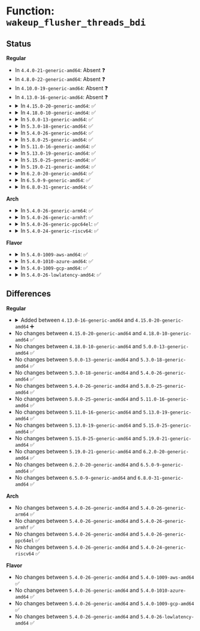 # Function: <code>wakeup_flusher_threads_bdi</code>

## Status
<b>Regular</b>
<ul>
<li>
In <code>4.4.0-21-generic-amd64</code>: Absent ❓
</li>
<li>
In <code>4.8.0-22-generic-amd64</code>: Absent ❓
</li>
<li>
In <code>4.10.0-19-generic-amd64</code>: Absent ❓
</li>
<li>
In <code>4.13.0-16-generic-amd64</code>: Absent ❓
</li>
<li>
<details>
<summary>In <code>4.15.0-20-generic-amd64</code>: ✅</summary>

```c
void wakeup_flusher_threads_bdi(struct backing_dev_info * bdi, enum wb_reason reason)
```

```json
{
  "name": "wakeup_flusher_threads_bdi",
  "collision_type": "Unique Global",
  "inline_type": "No",
  "funcs": [
    {
      "addr": 18446744071581629472,
      "name": "wakeup_flusher_threads_bdi",
      "external": true,
      "loc": "fs/fs-writeback.c:1986",
      "file": "fs/fs-writeback.c",
      "inline": "seen, unknown",
      "caller_inline": [],
      "caller_func": [
        "mm/page-writeback.c:laptop_mode_timer_fn"
      ]
    }
  ],
  "symbols": [
    {
      "addr": 18446744071581629472,
      "name": "wakeup_flusher_threads_bdi",
      "section": ".text",
      "bind": "STB_GLOBAL",
      "size": 27
    }
  ]
}
```
</details>
</li>
<li>
<details>
<summary>In <code>4.18.0-10-generic-amd64</code>: ✅</summary>

```c
void wakeup_flusher_threads_bdi(struct backing_dev_info * bdi, enum wb_reason reason)
```

```json
{
  "name": "wakeup_flusher_threads_bdi",
  "collision_type": "Unique Global",
  "inline_type": "No",
  "funcs": [
    {
      "addr": 18446744071581788080,
      "name": "wakeup_flusher_threads_bdi",
      "external": true,
      "loc": "fs/fs-writeback.c:1987",
      "file": "fs/fs-writeback.c",
      "inline": "seen, unknown",
      "caller_inline": [],
      "caller_func": [
        "mm/page-writeback.c:laptop_mode_timer_fn"
      ]
    }
  ],
  "symbols": [
    {
      "addr": 18446744071581788080,
      "name": "wakeup_flusher_threads_bdi",
      "section": ".text",
      "bind": "STB_GLOBAL",
      "size": 26
    }
  ]
}
```
</details>
</li>
<li>
<details>
<summary>In <code>5.0.0-13-generic-amd64</code>: ✅</summary>

```c
void wakeup_flusher_threads_bdi(struct backing_dev_info * bdi, enum wb_reason reason)
```

```json
{
  "name": "wakeup_flusher_threads_bdi",
  "collision_type": "Unique Global",
  "inline_type": "No",
  "funcs": [
    {
      "addr": 18446744071581874864,
      "name": "wakeup_flusher_threads_bdi",
      "external": true,
      "loc": "fs/fs-writeback.c:2013",
      "file": "fs/fs-writeback.c",
      "inline": "seen, unknown",
      "caller_inline": [],
      "caller_func": [
        "mm/page-writeback.c:laptop_mode_timer_fn"
      ]
    }
  ],
  "symbols": [
    {
      "addr": 18446744071581874864,
      "name": "wakeup_flusher_threads_bdi",
      "section": ".text",
      "bind": "STB_GLOBAL",
      "size": 91
    }
  ]
}
```
</details>
</li>
<li>
<details>
<summary>In <code>5.3.0-18-generic-amd64</code>: ✅</summary>

```c
void wakeup_flusher_threads_bdi(struct backing_dev_info * bdi, enum wb_reason reason)
```

```json
{
  "name": "wakeup_flusher_threads_bdi",
  "collision_type": "Unique Global",
  "inline_type": "No",
  "funcs": [
    {
      "addr": 18446744071581999696,
      "name": "wakeup_flusher_threads_bdi",
      "external": true,
      "loc": "fs/fs-writeback.c:2028",
      "file": "fs/fs-writeback.c",
      "inline": "seen, unknown",
      "caller_inline": [],
      "caller_func": [
        "mm/page-writeback.c:laptop_mode_timer_fn"
      ]
    }
  ],
  "symbols": [
    {
      "addr": 18446744071581999696,
      "name": "wakeup_flusher_threads_bdi",
      "section": ".text",
      "bind": "STB_GLOBAL",
      "size": 90
    }
  ]
}
```
</details>
</li>
<li>
<details>
<summary>In <code>5.4.0-26-generic-amd64</code>: ✅</summary>

```c
void wakeup_flusher_threads_bdi(struct backing_dev_info * bdi, enum wb_reason reason)
```

```json
{
  "name": "wakeup_flusher_threads_bdi",
  "collision_type": "Unique Global",
  "inline_type": "No",
  "funcs": [
    {
      "addr": 18446744071582077792,
      "name": "wakeup_flusher_threads_bdi",
      "external": true,
      "loc": "fs/fs-writeback.c:2116",
      "file": "fs/fs-writeback.c",
      "inline": "seen, unknown",
      "caller_inline": [],
      "caller_func": [
        "mm/page-writeback.c:laptop_mode_timer_fn"
      ]
    }
  ],
  "symbols": [
    {
      "addr": 18446744071582077792,
      "name": "wakeup_flusher_threads_bdi",
      "section": ".text",
      "bind": "STB_GLOBAL",
      "size": 90
    }
  ]
}
```
</details>
</li>
<li>
<details>
<summary>In <code>5.8.0-25-generic-amd64</code>: ✅</summary>

```c
void wakeup_flusher_threads_bdi(struct backing_dev_info * bdi, enum wb_reason reason)
```

```json
{
  "name": "wakeup_flusher_threads_bdi",
  "collision_type": "Unique Global",
  "inline_type": "No",
  "funcs": [
    {
      "addr": 18446744071582313280,
      "name": "wakeup_flusher_threads_bdi",
      "external": true,
      "loc": "fs/fs-writeback.c:2124",
      "file": "fs/fs-writeback.c",
      "inline": "seen, unknown",
      "caller_inline": [],
      "caller_func": [
        "mm/page-writeback.c:laptop_mode_timer_fn"
      ]
    }
  ],
  "symbols": [
    {
      "addr": 18446744071582313280,
      "name": "wakeup_flusher_threads_bdi",
      "section": ".text",
      "bind": "STB_GLOBAL",
      "size": 178
    }
  ]
}
```
</details>
</li>
<li>
<details>
<summary>In <code>5.11.0-16-generic-amd64</code>: ✅</summary>

```c
void wakeup_flusher_threads_bdi(struct backing_dev_info * bdi, enum wb_reason reason)
```

```json
{
  "name": "wakeup_flusher_threads_bdi",
  "collision_type": "Unique Global",
  "inline_type": "No",
  "funcs": [
    {
      "addr": 18446744071582366144,
      "name": "wakeup_flusher_threads_bdi",
      "external": true,
      "loc": "fs/fs-writeback.c:2120",
      "file": "fs/fs-writeback.c",
      "inline": "seen, unknown",
      "caller_inline": [],
      "caller_func": [
        "mm/page-writeback.c:laptop_mode_timer_fn"
      ]
    }
  ],
  "symbols": [
    {
      "addr": 18446744071582366144,
      "name": "wakeup_flusher_threads_bdi",
      "section": ".text",
      "bind": "STB_GLOBAL",
      "size": 178
    }
  ]
}
```
</details>
</li>
<li>
<details>
<summary>In <code>5.13.0-19-generic-amd64</code>: ✅</summary>

```c
void wakeup_flusher_threads_bdi(struct backing_dev_info * bdi, enum wb_reason reason)
```

```json
{
  "name": "wakeup_flusher_threads_bdi",
  "collision_type": "Unique Global",
  "inline_type": "No",
  "funcs": [
    {
      "addr": 18446744071582393808,
      "name": "wakeup_flusher_threads_bdi",
      "external": true,
      "loc": "fs/fs-writeback.c:2135",
      "file": "fs/fs-writeback.c",
      "inline": "seen, unknown",
      "caller_inline": [],
      "caller_func": [
        "mm/page-writeback.c:laptop_mode_timer_fn"
      ]
    }
  ],
  "symbols": [
    {
      "addr": 18446744071582393808,
      "name": "wakeup_flusher_threads_bdi",
      "section": ".text",
      "bind": "STB_GLOBAL",
      "size": 178
    }
  ]
}
```
</details>
</li>
<li>
<details>
<summary>In <code>5.15.0-25-generic-amd64</code>: ✅</summary>

```c
void wakeup_flusher_threads_bdi(struct backing_dev_info * bdi, enum wb_reason reason)
```

```json
{
  "name": "wakeup_flusher_threads_bdi",
  "collision_type": "Unique Global",
  "inline_type": "No",
  "funcs": [
    {
      "addr": 18446744071582715344,
      "name": "wakeup_flusher_threads_bdi",
      "external": true,
      "loc": "fs/fs-writeback.c:2275",
      "file": "fs/fs-writeback.c",
      "inline": "seen, unknown",
      "caller_inline": [],
      "caller_func": [
        "mm/page-writeback.c:laptop_mode_timer_fn"
      ]
    }
  ],
  "symbols": [
    {
      "addr": 18446744071582715344,
      "name": "wakeup_flusher_threads_bdi",
      "section": ".text",
      "bind": "STB_GLOBAL",
      "size": 178
    }
  ]
}
```
</details>
</li>
<li>
<details>
<summary>In <code>5.19.0-21-generic-amd64</code>: ✅</summary>

```c
void wakeup_flusher_threads_bdi(struct backing_dev_info * bdi, enum wb_reason reason)
```

```json
{
  "name": "wakeup_flusher_threads_bdi",
  "collision_type": "Unique Global",
  "inline_type": "No",
  "funcs": [
    {
      "addr": 18446744071583259760,
      "name": "wakeup_flusher_threads_bdi",
      "external": true,
      "loc": "fs/fs-writeback.c:2258",
      "file": "fs/fs-writeback.c",
      "inline": "seen, unknown",
      "caller_inline": [],
      "caller_func": [
        "mm/page-writeback.c:laptop_mode_timer_fn"
      ]
    }
  ],
  "symbols": [
    {
      "addr": 18446744071583259760,
      "name": "wakeup_flusher_threads_bdi",
      "section": ".text",
      "bind": "STB_GLOBAL",
      "size": 202
    }
  ]
}
```
</details>
</li>
<li>
<details>
<summary>In <code>6.2.0-20-generic-amd64</code>: ✅</summary>

```c
void wakeup_flusher_threads_bdi(struct backing_dev_info * bdi, enum wb_reason reason)
```

```json
{
  "name": "wakeup_flusher_threads_bdi",
  "collision_type": "Unique Global",
  "inline_type": "No",
  "funcs": [
    {
      "addr": 18446744071583841472,
      "name": "wakeup_flusher_threads_bdi",
      "external": true,
      "loc": "fs/fs-writeback.c:2282",
      "file": "fs/fs-writeback.c",
      "inline": "seen, unknown",
      "caller_inline": [],
      "caller_func": [
        "mm/page-writeback.c:laptop_mode_timer_fn"
      ]
    }
  ],
  "symbols": [
    {
      "addr": 18446744071583841472,
      "name": "wakeup_flusher_threads_bdi",
      "section": ".text",
      "bind": "STB_GLOBAL",
      "size": 114
    }
  ]
}
```
</details>
</li>
<li>
<details>
<summary>In <code>6.5.0-9-generic-amd64</code>: ✅</summary>

```c
void wakeup_flusher_threads_bdi(struct backing_dev_info * bdi, enum wb_reason reason)
```

```json
{
  "name": "wakeup_flusher_threads_bdi",
  "collision_type": "Unique Global",
  "inline_type": "No",
  "funcs": [
    {
      "addr": 18446744071584059568,
      "name": "wakeup_flusher_threads_bdi",
      "external": true,
      "loc": "fs/fs-writeback.c:2293",
      "file": "fs/fs-writeback.c",
      "inline": "seen, unknown",
      "caller_inline": [],
      "caller_func": [
        "mm/page-writeback.c:laptop_mode_timer_fn"
      ]
    }
  ],
  "symbols": [
    {
      "addr": 18446744071584059568,
      "name": "wakeup_flusher_threads_bdi",
      "section": ".text",
      "bind": "STB_GLOBAL",
      "size": 114
    }
  ]
}
```
</details>
</li>
<li>
<details>
<summary>In <code>6.8.0-31-generic-amd64</code>: ✅</summary>

```c
void wakeup_flusher_threads_bdi(struct backing_dev_info * bdi, enum wb_reason reason)
```

```json
{
  "name": "wakeup_flusher_threads_bdi",
  "collision_type": "Unique Global",
  "inline_type": "No",
  "funcs": [
    {
      "addr": 18446744071584274704,
      "name": "wakeup_flusher_threads_bdi",
      "external": true,
      "loc": "fs/fs-writeback.c:2315",
      "file": "fs/fs-writeback.c",
      "inline": "seen, unknown",
      "caller_inline": [],
      "caller_func": [
        "mm/page-writeback.c:laptop_mode_timer_fn"
      ]
    }
  ],
  "symbols": [
    {
      "addr": 18446744071584274704,
      "name": "wakeup_flusher_threads_bdi",
      "section": ".text",
      "bind": "STB_GLOBAL",
      "size": 114
    }
  ]
}
```
</details>
</li>
</ul>
<b>Arch</b>
<ul>
<li>
<details>
<summary>In <code>5.4.0-26-generic-arm64</code>: ✅</summary>

```c
void wakeup_flusher_threads_bdi(struct backing_dev_info * bdi, enum wb_reason reason)
```

```json
{
  "name": "wakeup_flusher_threads_bdi",
  "collision_type": "Unique Global",
  "inline_type": "No",
  "funcs": [
    {
      "addr": 18446603336493610464,
      "name": "wakeup_flusher_threads_bdi",
      "external": true,
      "loc": "fs/fs-writeback.c:2116",
      "file": "fs/fs-writeback.c",
      "inline": "seen, unknown",
      "caller_inline": [],
      "caller_func": [
        "mm/page-writeback.c:laptop_mode_timer_fn"
      ]
    }
  ],
  "symbols": [
    {
      "addr": 18446603336493610464,
      "name": "wakeup_flusher_threads_bdi",
      "section": ".text",
      "bind": "STB_GLOBAL",
      "size": 60
    }
  ]
}
```
</details>
</li>
<li>
<details>
<summary>In <code>5.4.0-26-generic-armhf</code>: ✅</summary>

```c
void wakeup_flusher_threads_bdi(struct backing_dev_info * bdi, enum wb_reason reason)
```

```json
{
  "name": "wakeup_flusher_threads_bdi",
  "collision_type": "Unique Global",
  "inline_type": "No",
  "funcs": [
    {
      "addr": 3227154956,
      "name": "wakeup_flusher_threads_bdi",
      "external": true,
      "loc": "fs/fs-writeback.c:2116",
      "file": "fs/fs-writeback.c",
      "inline": "seen, unknown",
      "caller_inline": [],
      "caller_func": [
        "mm/page-writeback.c:laptop_mode_timer_fn"
      ]
    }
  ],
  "symbols": [
    {
      "addr": 3227154956,
      "name": "wakeup_flusher_threads_bdi",
      "section": ".text",
      "bind": "STB_GLOBAL",
      "size": 40
    }
  ]
}
```
</details>
</li>
<li>
<details>
<summary>In <code>5.4.0-26-generic-ppc64el</code>: ✅</summary>

```c
void wakeup_flusher_threads_bdi(struct backing_dev_info * bdi, enum wb_reason reason)
```

```json
{
  "name": "wakeup_flusher_threads_bdi",
  "collision_type": "Unique Global",
  "inline_type": "No",
  "funcs": [
    {
      "addr": 13835058055287198240,
      "name": "wakeup_flusher_threads_bdi",
      "external": true,
      "loc": "fs/fs-writeback.c:2116",
      "file": "fs/fs-writeback.c",
      "inline": "seen, unknown",
      "caller_inline": [],
      "caller_func": [
        "mm/page-writeback.c:laptop_mode_timer_fn"
      ]
    }
  ],
  "symbols": [
    {
      "addr": 13835058055287198240,
      "name": "wakeup_flusher_threads_bdi",
      "section": ".text",
      "bind": "STB_GLOBAL",
      "size": 148
    }
  ]
}
```
</details>
</li>
<li>
<details>
<summary>In <code>5.4.0-24-generic-riscv64</code>: ✅</summary>

```c
void wakeup_flusher_threads_bdi(struct backing_dev_info * bdi, enum wb_reason reason)
```

```json
{
  "name": "wakeup_flusher_threads_bdi",
  "collision_type": "Unique Global",
  "inline_type": "No",
  "funcs": [
    {
      "addr": 18446743936273257540,
      "name": "wakeup_flusher_threads_bdi",
      "external": true,
      "loc": "fs/fs-writeback.c:2116",
      "file": "fs/fs-writeback.c",
      "inline": "seen, unknown",
      "caller_inline": [],
      "caller_func": [
        "mm/page-writeback.c:laptop_mode_timer_fn"
      ]
    }
  ],
  "symbols": [
    {
      "addr": 18446743936273257540,
      "name": "wakeup_flusher_threads_bdi",
      "section": ".text",
      "bind": "STB_GLOBAL",
      "size": 54
    }
  ]
}
```
</details>
</li>
</ul>
<b>Flavor</b>
<ul>
<li>
<details>
<summary>In <code>5.4.0-1009-aws-amd64</code>: ✅</summary>

```c
void wakeup_flusher_threads_bdi(struct backing_dev_info * bdi, enum wb_reason reason)
```

```json
{
  "name": "wakeup_flusher_threads_bdi",
  "collision_type": "Unique Global",
  "inline_type": "No",
  "funcs": [
    {
      "addr": 18446744071582046528,
      "name": "wakeup_flusher_threads_bdi",
      "external": true,
      "loc": "fs/fs-writeback.c:2116",
      "file": "fs/fs-writeback.c",
      "inline": "seen, unknown",
      "caller_inline": [],
      "caller_func": [
        "mm/page-writeback.c:laptop_mode_timer_fn"
      ]
    }
  ],
  "symbols": [
    {
      "addr": 18446744071582046528,
      "name": "wakeup_flusher_threads_bdi",
      "section": ".text",
      "bind": "STB_GLOBAL",
      "size": 90
    }
  ]
}
```
</details>
</li>
<li>
<details>
<summary>In <code>5.4.0-1010-azure-amd64</code>: ✅</summary>

```c
void wakeup_flusher_threads_bdi(struct backing_dev_info * bdi, enum wb_reason reason)
```

```json
{
  "name": "wakeup_flusher_threads_bdi",
  "collision_type": "Unique Global",
  "inline_type": "No",
  "funcs": [
    {
      "addr": 18446744071581984080,
      "name": "wakeup_flusher_threads_bdi",
      "external": true,
      "loc": "fs/fs-writeback.c:2116",
      "file": "fs/fs-writeback.c",
      "inline": "seen, unknown",
      "caller_inline": [],
      "caller_func": [
        "mm/page-writeback.c:laptop_mode_timer_fn"
      ]
    }
  ],
  "symbols": [
    {
      "addr": 18446744071581984080,
      "name": "wakeup_flusher_threads_bdi",
      "section": ".text",
      "bind": "STB_GLOBAL",
      "size": 90
    }
  ]
}
```
</details>
</li>
<li>
<details>
<summary>In <code>5.4.0-1009-gcp-amd64</code>: ✅</summary>

```c
void wakeup_flusher_threads_bdi(struct backing_dev_info * bdi, enum wb_reason reason)
```

```json
{
  "name": "wakeup_flusher_threads_bdi",
  "collision_type": "Unique Global",
  "inline_type": "No",
  "funcs": [
    {
      "addr": 18446744071582037808,
      "name": "wakeup_flusher_threads_bdi",
      "external": true,
      "loc": "fs/fs-writeback.c:2116",
      "file": "fs/fs-writeback.c",
      "inline": "seen, unknown",
      "caller_inline": [],
      "caller_func": [
        "mm/page-writeback.c:laptop_mode_timer_fn"
      ]
    }
  ],
  "symbols": [
    {
      "addr": 18446744071582037808,
      "name": "wakeup_flusher_threads_bdi",
      "section": ".text",
      "bind": "STB_GLOBAL",
      "size": 90
    }
  ]
}
```
</details>
</li>
<li>
<details>
<summary>In <code>5.4.0-26-lowlatency-amd64</code>: ✅</summary>

```c
void wakeup_flusher_threads_bdi(struct backing_dev_info * bdi, enum wb_reason reason)
```

```json
{
  "name": "wakeup_flusher_threads_bdi",
  "collision_type": "Unique Global",
  "inline_type": "No",
  "funcs": [
    {
      "addr": 18446744071582109504,
      "name": "wakeup_flusher_threads_bdi",
      "external": true,
      "loc": "fs/fs-writeback.c:2116",
      "file": "fs/fs-writeback.c",
      "inline": "seen, unknown",
      "caller_inline": [],
      "caller_func": [
        "mm/page-writeback.c:laptop_mode_timer_fn"
      ]
    }
  ],
  "symbols": [
    {
      "addr": 18446744071582109504,
      "name": "wakeup_flusher_threads_bdi",
      "section": ".text",
      "bind": "STB_GLOBAL",
      "size": 102
    }
  ]
}
```
</details>
</li>
</ul>

## Differences
<b>Regular</b>
<ul>
<li>
<details>
<summary>Added between <code>4.13.0-16-generic-amd64</code> and <code>4.15.0-20-generic-amd64</code> ➕</summary>

```c
void wakeup_flusher_threads_bdi(struct backing_dev_info * bdi, enum wb_reason reason)
```
</details>
</li>
<li>
No changes between <code>4.15.0-20-generic-amd64</code> and <code>4.18.0-10-generic-amd64</code> ✅
</li>
<li>
No changes between <code>4.18.0-10-generic-amd64</code> and <code>5.0.0-13-generic-amd64</code> ✅
</li>
<li>
No changes between <code>5.0.0-13-generic-amd64</code> and <code>5.3.0-18-generic-amd64</code> ✅
</li>
<li>
No changes between <code>5.3.0-18-generic-amd64</code> and <code>5.4.0-26-generic-amd64</code> ✅
</li>
<li>
No changes between <code>5.4.0-26-generic-amd64</code> and <code>5.8.0-25-generic-amd64</code> ✅
</li>
<li>
No changes between <code>5.8.0-25-generic-amd64</code> and <code>5.11.0-16-generic-amd64</code> ✅
</li>
<li>
No changes between <code>5.11.0-16-generic-amd64</code> and <code>5.13.0-19-generic-amd64</code> ✅
</li>
<li>
No changes between <code>5.13.0-19-generic-amd64</code> and <code>5.15.0-25-generic-amd64</code> ✅
</li>
<li>
No changes between <code>5.15.0-25-generic-amd64</code> and <code>5.19.0-21-generic-amd64</code> ✅
</li>
<li>
No changes between <code>5.19.0-21-generic-amd64</code> and <code>6.2.0-20-generic-amd64</code> ✅
</li>
<li>
No changes between <code>6.2.0-20-generic-amd64</code> and <code>6.5.0-9-generic-amd64</code> ✅
</li>
<li>
No changes between <code>6.5.0-9-generic-amd64</code> and <code>6.8.0-31-generic-amd64</code> ✅
</li>
</ul>
<b>Arch</b>
<ul>
<li>
No changes between <code>5.4.0-26-generic-amd64</code> and <code>5.4.0-26-generic-arm64</code> ✅
</li>
<li>
No changes between <code>5.4.0-26-generic-amd64</code> and <code>5.4.0-26-generic-armhf</code> ✅
</li>
<li>
No changes between <code>5.4.0-26-generic-amd64</code> and <code>5.4.0-26-generic-ppc64el</code> ✅
</li>
<li>
No changes between <code>5.4.0-26-generic-amd64</code> and <code>5.4.0-24-generic-riscv64</code> ✅
</li>
</ul>
<b>Flavor</b>
<ul>
<li>
No changes between <code>5.4.0-26-generic-amd64</code> and <code>5.4.0-1009-aws-amd64</code> ✅
</li>
<li>
No changes between <code>5.4.0-26-generic-amd64</code> and <code>5.4.0-1010-azure-amd64</code> ✅
</li>
<li>
No changes between <code>5.4.0-26-generic-amd64</code> and <code>5.4.0-1009-gcp-amd64</code> ✅
</li>
<li>
No changes between <code>5.4.0-26-generic-amd64</code> and <code>5.4.0-26-lowlatency-amd64</code> ✅
</li>
</ul>
